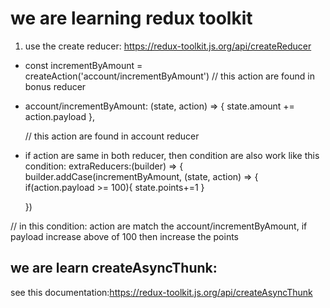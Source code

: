 # we are learning redux toolkit 

1. use the create reducer:
https://redux-toolkit.js.org/api/createReducer



* const incrementByAmount = createAction('account/incrementByAmount')  // this action are found in bonus reducer


*   account/incrementByAmount: (state, action) => {
      state.amount += action.payload
    },

    // this action are found in account reducer 


* if action are same in both reducer, then condition are also work 
like this condition: 
 extraReducers:(builder) => {
    builder.addCase(incrementByAmount, (state, action) => {
      if(action.payload >= 100){
        state.points+=1
      }
      
      
    })

// in this condition: action are match the account/incrementByAmount, if payload increase above of 100 then increase the points 


## we are learn createAsyncThunk:
see this documentation:https://redux-toolkit.js.org/api/createAsyncThunk


